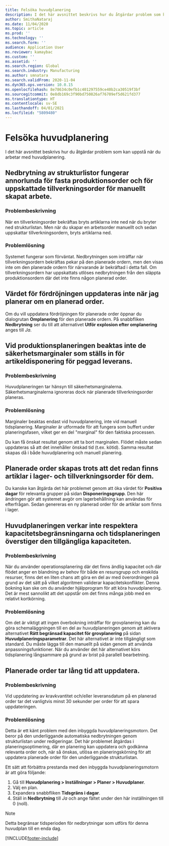 ```yaml
---
title: Felsöka huvudplanering
description: I det här avsnittet beskrivs hur du åtgärdar problem som kan uppstå när du arbetar med huvudplanering.
author: SmithaNataraj
ms.date: 11/04/2020
ms.topic: article
ms.prod: ''
ms.technology: ''
ms.search.form: ''
audience: Application User
ms.reviewer: kamaybac
ms.custom: ''
ms.assetid: ''
ms.search.region: Global
ms.search.industry: Manufacturing
ms.author: smnatara
ms.search.validFrom: 2020-11-04
ms.dyn365.ops.version: 10.0.15
ms.openlocfilehash: 8e78634c0efb1c401297559ce40b2ca30519f3bf
ms.sourcegitcommit: 0e8db169c3f90bd750826af76709ef5d621fd377
ms.translationtype: HT
ms.contentlocale: sv-SE
ms.lasthandoff: 04/01/2021
ms.locfileid: "5809480"
---
```

# <a name="troubleshoot-master-planning"></a>Felsöka huvudplanering

I det här avsnittet beskrivs hur du åtgärdar problem som kan uppstå när du arbetar med huvudplanering.

## <a name="bill-of-materials-explosion-behaves-differently-for-firmed-production-orders-and-for-estimated-production-orders-for-manually-created-work"></a>Nedbrytning av strukturlistor fungerar annorlunda för fasta produktionsorder och för uppskattade tillverkningsorder för manuellt skapat arbete.

### <a name="issue-description"></a>Problembeskrivning

När en tillverkningsorder bekräftas bryts artiklarna inte ned när du bryter ned strukturlistan. Men när du skapar en arbetsorder manuellt och sedan uppskattar tillverkningsordern, bryts artiklarna ned.

### <a name="issue-resolution"></a>Problemlösning

Systemet fungerar som förväntat. Nedbrytningen som inträffar när tillverkningsordern bekräftas pekar på den planerade ordern, men den visas inte om den planerade ordern för närvarande är bekräftad i detta fall. Om tillverkningsordern har uppskattats utlöses nedbrytningen från den släppta produktionsordern där det inte finns någon planerad order.

## <a name="the-delay-value-isnt-updated-when-i-reschedule-a-planned-order"></a>Värdet för fördröjningen uppdateras inte när jag planerar om en planerad order.

Om du vill uppdatera fördröjningen för planerade order öppnar du dialogrutan **Omplanering** för den planerade ordern. På snabbfliken **Nedbrytning** ser du till att alternativet **Utför explosion efter omplanering** anges till *Ja*.

## <a name="production-scheduling-doesnt-consider-the-safety-margins-that-are-set-on-the-item-coverage-for-pegged-supply"></a>Vid produktionsplaneringen beaktas inte de säkerhetsmarginaler som ställs in för artikeldisponering för peggad leverans.

### <a name="issue-description"></a>Problembeskrivning

Huvudplaneringen tar hänsyn till säkerhetsmarginalerna. Säkerhetsmarginalerna ignoreras dock när planerade tillverkningsorder planeras.

### <a name="issue-resolution"></a>Problemlösning

Marginaler beaktas endast vid huvudplanering, inte vid manuell tidsplanering. Marginaler är utformade för att fungera som buffert under planeringsfasen, vilket ger en del "marginal" för den faktiska processen.

Du kan få önskat resultat genom att ta bort marginalen. Flödet måste sedan uppdateras så att det innehåller önskad tid (t.ex. kötid). Samma resultat skapas då i både huvudplanering och manuell planering.

## <a name="planned-orders-are-generated-even-though-we-have-items-in-stock-and-production-orders-already-exist-for-them"></a>Planerade order skapas trots att det redan finns artiklar i lager- och tillverkningsorder för dem.

Du kanske kan åtgärda det här problemet genom att öka värdet för **Positiva dagar** för relevanta grupper på sidan **Disponeringsgrupp**. Den här ändringen gör att systemet avgör om lagerbehållning kan användas för efterfrågan. Sedan genereras en ny planerad order för de artiklar som finns i lager.

## <a name="master-planning-doesnt-seem-to-respect-capacity-limitations-and-is-scheduling-more-than-the-available-capacity"></a>Huvudplaneringen verkar inte respektera kapacitetsbegränsningarna och tidsplaneringen överstiger den tillgängliga kapaciteten.

### <a name="issue-description"></a>Problembeskrivning

När du använder operationsplanering där det finns ändlig kapacitet och där flödet anger en blandning av behov för både en resursgrupp och enskilda resurser, finns det en liten chans att göra en del av med överordningen på grund av det sätt på vilket algoritmen validerar kapacitetskonflikter. Denna bokning kan ske om du använder hjälpprogram för att köra huvudplanering. Det är mest sannolikt att det uppstår om det finns många jobb med en relativt kortkörning.

### <a name="issue-resolution"></a>Problemlösning

Om det är viktigt att ingen överbokning inträffar för grovplanering kan du göra schemaläggningen till en del av huvudplaneringen genom att aktivera alternativet **Rätt begränsad kapacitet för grovplanering** på sidan **Huvudplaneringsparametrar**. Det här alternativet är inte tillgängligt som standard. Du måste lägga till den manuellt på sidan genom att använda anpassningsfunktioner. När du använder det här alternativet körs tidsplanering långsammare på grund av brist på parallell bearbetning.

## <a name="planned-orders-take-a-long-time-to-update"></a>Planerade order tar lång tid att uppdatera.

### <a name="issue-description"></a>Problembeskrivning

Vid uppdatering av kravkvantitet och/eller leveransdatum på en planerad order tar det vanligtvis minst 30 sekunder per order för att spara uppdateringen.

### <a name="issue-resolution"></a>Problemlösning

Detta är ett känt problem med den inbyggda huvudplaneringsmotorn. Det beror på den underliggande automatiska nedbrytningen genom strukturlistan under redigeringar. Det här problemet åtgärdas i planeringsoptimering, där en planering kan uppdatera och godkänna relevanta order och, när så önskas, utlösa en planeringskörning för att uppdatera planerade order för den underliggande strukturlistan.

Ett sätt att förbättra prestanda med den inbyggda huvudplaneringsmotorn är att göra följande:

1. Gå till **Huvudplanering \> Inställningar \> Planer \> Huvudplaner**.
1. Välj en plan.
1. Expandera snabbfliken **Tidsgräns i dagar**.
1. Ställ in **Nedbrytning** till *Ja* och ange fältet under den här inställningen till 0 (noll).

> [!NOTE]
> Detta begränsar tidsperioden för nedbrytningar som utförs för denna huvudplan till en enda dag.


[!INCLUDE[footer-include](../../includes/footer-banner.md)]